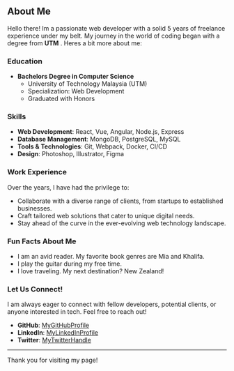 ##  About Me

Hello there! Im a passionate web developer with a solid 5 years of freelance experience under my belt. My journey in the world of coding began with a degree from  **UTM** . Heres a bit more about me:

###  Education

- **Bachelors Degree in Computer Science**
  - University of Technology Malaysia (UTM)
  - Specialization: Web Development
  - Graduated with Honors

###  Skills

- **Web Development**: React, Vue, Angular, Node.js, Express
- **Database Management**: MongoDB, PostgreSQL, MySQL
- **Tools & Technologies**: Git, Webpack, Docker, CI/CD
- **Design**: Photoshop, Illustrator, Figma

###  Work Experience

Over the years, I have had the privilege to:

- Collaborate with a diverse range of clients, from startups to established businesses.
- Craft tailored web solutions that cater to unique digital needs.
- Stay ahead of the curve in the ever-evolving web technology landscape.

###  Fun Facts About Me

-  I am an avid reader. My favorite book genres are Mia and Khalifa.
-  I play the guitar during my free time.
-  I love traveling. My next destination? New Zealand!

###  Let Us Connect!

I am always eager to connect with fellow developers, potential clients, or anyone interested in tech. Feel free to reach out!

- **GitHub**: [MyGitHubProfile](#)
- **LinkedIn**: [MyLinkedInProfile](#)
- **Twitter**: [MyTwitterHandle](#)

---

Thank you for visiting my page! 

